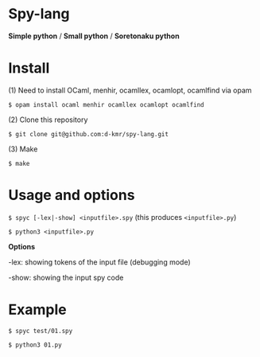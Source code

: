 # Spy-lang
**Simple python** / **Small python** / **Soretonaku python**

# Install
(1) Need to install OCaml, menhir, ocamllex, ocamlopt, ocamlfind via opam

`$ opam install ocaml menhir ocamllex ocamlopt ocamlfind`

(2) Clone this repository

`$ git clone git@github.com:d-kmr/spy-lang.git`

(3) Make

`$ make`

# Usage and options

`$ spyc [-lex|-show] <inputfile>.spy` (this produces `<inputfile>.py`)

`$ python3 <inputfile>.py`

**Options**

-lex: showing tokens of the input file (debugging mode)

-show: showing the input spy code

# Example

`$ spyc test/01.spy`

`$ python3 01.py`